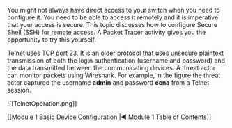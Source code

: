 You might not always have direct access to your switch when you need to configure it. You need to be able to access it remotely and it is imperative that your access is secure. This topic discusses how to configure Secure Shell (SSH) for remote access. A Packet Tracer activity gives you the opportunity to try this yourself.

Telnet uses TCP port 23. It is an older protocol that uses unsecure plaintext transmission of both the login authentication (username and password) and the data transmitted between the communicating devices. A threat actor can monitor packets using Wireshark. For example, in the figure the threat actor captured the username **admin** and password **ccna** from a Telnet session.

![[TelnetOperation.png]]

[[Module 1 Basic Device Configuration |◀ Module 1 Table of Contents]]